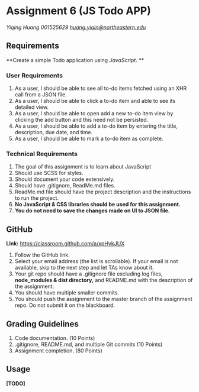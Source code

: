 # Assignment 6 (JS Todo APP)

*Yiqing Huang 001525629 huang.yiqin@northeastern.edu*



## Requirements

**Create a simple Todo application using *JavaScript*. **

### User Requirements

1. As a user, I should be able to see all to-do items fetched using an XHR call from a JSON file.
2. As a user, I should be able to click a to-do item and able to see its detailed view.
3. As a user, I should be able to open add a new to-do item view by clicking the add button and this need not be persisted.
4. As a user, I should be able to add a to-do item by entering the title, description, due date, and time.
5. As a user, I should be able to mark a to-do item as complete.

### Technical Requirements

1. The goal of this assignment is to learn about JavaScript
2. Should use SCSS for styles.
3. Should document your code extensively.
4. Should have .gitignore, ReadMe.md files.
5. ReadMe.md file should have the project description and the instructions to run the project.
6. **No JavaScript & CSS libraries should be used for this assignment.**
7. **You do not need to save the changes made on UI to JSON file.**



## GitHub

**Link:** https://classroom.github.com/a/xpHykJUX

1. Follow the GitHub link.
2. Select your email address (the list is scrollable). If your email is not available, skip to the next step and let TAs know about it.
3. Your git repo should have a .gitignore file excluding log files, **node_modules & dist directory,** and README.md with the description of the assignment.
4. You should have multiple smaller commits.
5. You should push the assignment to the master branch of the assignment repo. Do not submit it on the blackboard.



## Grading Guidelines

1. Code documentation. (10 Points)
2. .gitignore, README.md, and multiple Git commits (10 Points)
3. Assignment completion. (80 Points)



## Usage

**[TODO]**
